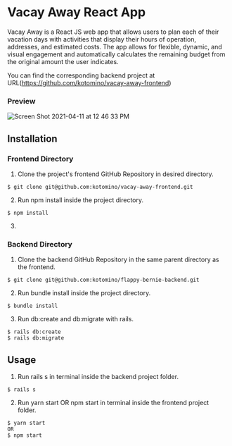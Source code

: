 # Vacay Away React App

Vacay Away is a React JS web app that allows users to plan each of their vacation days with activities that display their hours of operation, addresses, and estimated costs. The app allows for flexible, dynamic, and visual engagement and automatically calculates the remaining budget from the original amount the user indicates. 


You can find the corresponding backend project at URL(https://github.com/kotomino/vacay-away-frontend)

### Preview

![Screen Shot 2021-04-11 at 12 46 33 PM](https://user-images.githubusercontent.com/73256077/114313511-cab41880-9ac4-11eb-9f67-99002db33210.png)


## Installation
### Frontend Directory
1. Clone the project's frontend GitHub Repository in desired directory.
```
$ git clone git@github.com:kotomino/vacay-away-frontend.git
```
2. Run npm install inside the project directory.
``` 
$ npm install
```
3. 
 
### Backend Directory
 1. Clone the backend GitHub Repository in the same parent directory as the frontend.
 ```
 $ git clone git@github.com:kotomino/flappy-bernie-backend.git
 ```
2. Run bundle install inside the project directory.
``` 
$ bundle install
```
3. Run db:create and db:migrate with rails.
```
$ rails db:create
$ rails db:migrate
```

## Usage
1. Run rails s in terminal inside the backend project folder.
```
$ rails s
```
2. Run yarn start OR npm start in terminal inside the frontend project folder.

```
$ yarn start
OR
$ npm start
```
